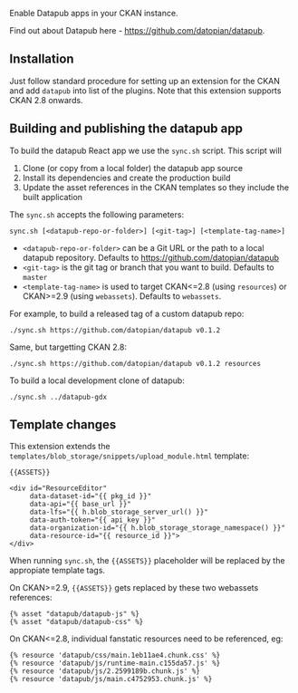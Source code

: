 Enable Datapub apps in your CKAN instance.

Find out about Datapub here - https://github.com/datopian/datapub.

## Installation

Just follow standard procedure for setting up an extension for the CKAN and add `datapub` into list of the plugins. Note that this extension supports CKAN 2.8 onwards.

## Building and publishing the datapub app

To build the datapub React app we use the `sync.sh` script. This script will

1. Clone (or copy from a local folder) the datapub app source
2. Install its dependencies and create the production build
3. Update the asset references in the CKAN templates so they include the built application

The `sync.sh` accepts the following parameters:

    sync.sh [<datapub-repo-or-folder>] [<git-tag>] [<template-tag-name>]

* `<datapub-repo-or-folder>` can be a Git URL or the path to a local datapub repository. Defaults to https://github.com/datopian/datapub
* `<git-tag>` is the git tag or branch that you want to build. Defaults to `master`
* `<template-tag-name>` is used to target CKAN<=2.8 (using `resources`) or CKAN>=2.9 (using `webassets`). Defaults to `webassets`.

For example, to build a released tag of a custom datapub repo:

    ./sync.sh https://github.com/datopian/datapub v0.1.2

Same, but targetting CKAN 2.8:

    ./sync.sh https://github.com/datopian/datapub v0.1.2 resources


To build a local development clone of datapub:

    ./sync.sh ../datapub-gdx


## Template changes

This extension extends the `templates/blob_storage/snippets/upload_module.html` template:

```
{{ASSETS}}

<div id="ResourceEditor"
     data-dataset-id="{{ pkg_id }}"
     data-api="{{ base_url }}"
     data-lfs="{{ h.blob_storage_server_url() }}"
     data-auth-token="{{ api_key }}"
     data-organization-id="{{ h.blob_storage_storage_namespace() }}"
     data-resource-id="{{ resource_id }}">
</div>
```

When running `sync.sh`, the `{{ASSETS}}` placeholder will be replaced by the appropiate template tags.

On CKAN>=2.9, `{{ASSETS}}` gets replaced by these two webassets references:

```
{% asset "datapub/datapub-js" %}
{% asset "datapub/datapub-css" %}
```

On CKAN<=2.8, individual fanstatic resources need to be referenced, eg:

```
{% resource 'datapub/css/main.1eb11ae4.chunk.css' %}
{% resource 'datapub/js/runtime-main.c155da57.js' %}
{% resource 'datapub/js/2.2599189b.chunk.js' %}
{% resource 'datapub/js/main.c4752953.chunk.js' %}
```
